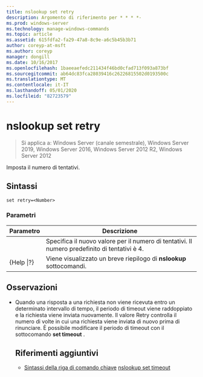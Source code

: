 ```yaml
---
title: nslookup set retry
description: Argomento di riferimento per * * * *-
ms.prod: windows-server
ms.technology: manage-windows-commands
ms.topic: article
ms.assetid: 615fdfa2-fa29-47a8-8c9e-a6c5b45b3b71
author: coreyp-at-msft
ms.author: coreyp
manager: dongill
ms.date: 10/16/2017
ms.openlocfilehash: 1baeeaefedc211434f46bd0cfad713f093a873bf
ms.sourcegitcommit: ab64dc83fca28039416c26226815502d0193500c
ms.translationtype: MT
ms.contentlocale: it-IT
ms.lasthandoff: 05/01/2020
ms.locfileid: "82723579"
---
```

# <a name="nslookup-set-retry"></a>nslookup set retry

> Si applica a: Windows Server (canale semestrale), Windows Server 2019, Windows Server 2016, Windows Server 2012 R2, Windows Server 2012

Imposta il numero di tentativi.
## <a name="syntax"></a>Sintassi
```
set retry=<Number>
```
### <a name="parameters"></a>Parametri

|    Parametro    |                                      Descrizione                                       |
|-----------------|----------------------------------------------------------------------------------------|
|    <Number>     | Specifica il nuovo valore per il numero di tentativi. Il numero predefinito di tentativi è 4. |
| {Help &#124;?} |                 Viene visualizzato un breve riepilogo di **nslookup** sottocomandi.                  |

## <a name="remarks"></a>Osservazioni
- Quando una risposta a una richiesta non viene ricevuta entro un determinato intervallo di tempo, il periodo di timeout viene raddoppiato e la richiesta viene inviata nuovamente. Il valore Retry controlla il numero di volte in cui una richiesta viene inviata di nuovo prima di rinunciare. È possibile modificare il periodo di timeout con il sottocomando **set timeout** .
  ## <a name="additional-references"></a>Riferimenti aggiuntivi
  - [Sintassi della riga di comando chiave](command-line-syntax-key.md)
  [nslookup set timeout](nslookup-set-timeout.md)
